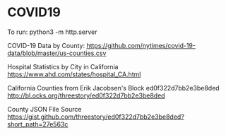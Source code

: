 # COVID19

To run:
python3 -m http.server

COVID-19 Data by County:
https://github.com/nytimes/covid-19-data/blob/master/us-counties.csv

Hospital Statistics by City in California
https://www.ahd.com/states/hospital_CA.html

California Counties from Erik Jacobsen's Block ed0f322d7bb2e3be8ded
http://bl.ocks.org/threestory/ed0f322d7bb2e3be8ded

County JSON File Source
https://gist.github.com/threestory/ed0f322d7bb2e3be8ded?short_path=27e563c
